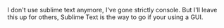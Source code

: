 I don't use sublime text anymore, I've gone strictly console.  But I'll leave this up for others, Sublime Text is the way to go if your using a GUI.
